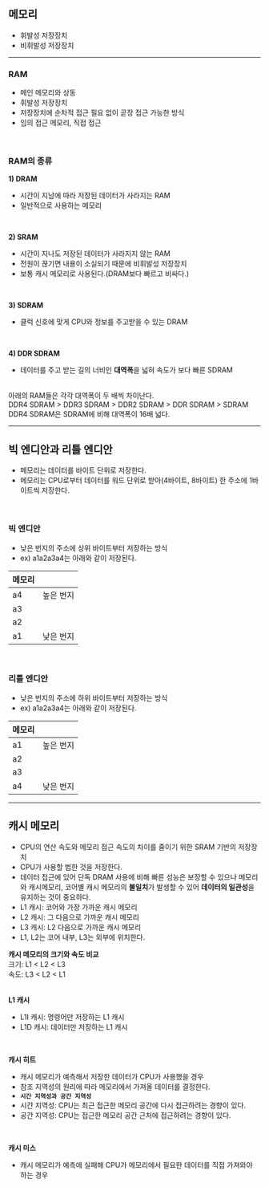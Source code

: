 ## 메모리
- 휘발성 저장장치
- 비휘발성 저장장치
---

### RAM
- 메인 메모리와 상동
- 휘발성 저장장치
- 저장장치에 순차적 접근 필요 없이 곧장 접근 가능한 방식
- 임의 접근 메모리, 직접 접근
<br/>

### RAM의 종류
**1) DRAM**
- 시간이 지남에 따라 저장된 데이터가 사라지는 RAM
- 일반적으로 사용하는 메모리
<br/>

**2) SRAM**
- 시간이 지나도 저장된 데이터가 사라지지 않는 RAM
- 전원이 끊기면 내용이 소실되기 때문에 비휘발성 저장장치
- 보통 캐시 메모리로 사용된다.(DRAM보다 빠르고 비싸다.)
<br/>

**3) SDRAM**
- 클럭 신호에 맞게 CPU와 정보를 주고받을 수 있는 DRAM
<br/>

**4) DDR SDRAM**
- 데이터를 주고 받는 길의 너비인 **대역폭**을 넓혀 속도가 보다 빠른 SDRAM
<br/>
아래의 RAM들은 각각 대역폭이 두 배씩 차이난다. <br/>
DDR4 SDRAM > DDR3 SDRAM > DDR2 SDRAM > DDR SDRAM > SDRAM <br/>
DDR4 SDRAM은 SDRAM에 비해 대역폭이 16배 넓다. <br/>

---

## 빅 엔디안과 리틀 엔디안
- 메모리는 데이터를 바이트 단위로 저장한다.
- 메모리는 CPU로부터 데이터를 워드 단위로 받아(4바이트, 8바이트) 한 주소에 1바이트씩 저장한다.
<br/>

### 빅 엔디안
- 낮은 번지의 주소에 상위 바이트부터 저장하는 방식
- ex) a1a2a3a4는 아래와 같이 저장된다. <br/>

| 메모리 |       |
|----|----------|
| a4 | 높은 번지 |
| a3 |           |
| a2 |           |
| a1 | 낮은 번지 |

<br/>

### 리틀 엔디안
- 낮은 번지의 주소에 하위 바이트부터 저장하는 방식
- ex) a1a2a3a4는 아래와 같이 저장된다. <br/>

| 메모리 |       |
|----|----------|
| a1 | 높은 번지 |
| a2 |           |
| a3 |           |
| a4 | 낮은 번지 |
---
## 캐시 메모리
- CPU의 연산 속도와 메모리 접근 속도의 차이를 줄이기 위한 SRAM 기반의 저장장치
- CPU가 사용할 법한 것을 저장한다.
- 데이터 접근에 있어 단독 DRAM 사용에 비해 빠른 성능은 보장할 수 있으나 메모리와 캐시메모리, 코어별 캐시 메모리의 **불일치**가 발생할 수 있어 **데이터의 일관성**을 유지하는 것이 중요하다.
- L1 캐시: 코어와 가장 가까운 캐시 메모리
- L2 캐시: 그 다음으로 가까운 캐시 메모리
- L3 캐시: L2 다음으로 가까운 캐시 메모리
- L1, L2는 코어 내부, L3는 외부에 위치한다. <br/>

**캐시 메모리의 크기와 속도 비교** <br/>
크기: L1 < L2 < L3 <br/>
속도: L3 < L2 < L1 <br/><br/>

**L1 캐시**
- L1I 캐시: 명령어만 저장하는 L1 캐시
- L1D 캐시: 데이터만 저장하는 L1 캐시
<br/>

**캐시 히트**
- 캐시 메모리가 예측해서 저장한 데이터가 CPU가 사용했을 경우
- 참조 지역성의 원리에 따라 메모리에서 가져올 데이터를 결정한다.
- **`시간 지역성과 공간 지역성`**
- 시간 지역성: CPU는 최근 접근한 메모리 공간에 다시 접근하려는 경향이 있다.
- 공간 지역성: CPU는 접근한 메모리 공간 근처에 접근하려는 경향이 있다.
<br/>

**캐시 미스**
- 캐시 메모리가 예측에 실패해 CPU가 메모리에서 필요한 데이터를 직접 가져와야 하는 경우
<br/>





















